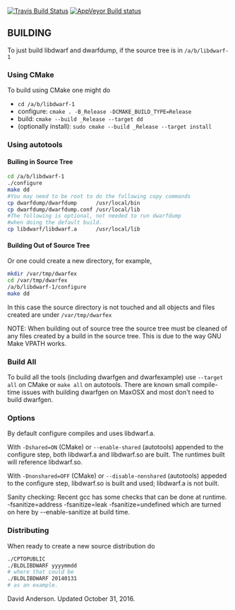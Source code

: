 [![Travis Build Status](https://travis-ci.org/dvirtz/libdwarf.svg?branch=cmake)](https://travis-ci.org/dvirtz/libdwarf)
[![AppVeyor Build status](https://ci.appveyor.com/api/projects/status/oxh8pg7hsuav2jrl?svg=true)](https://ci.appveyor.com/project/dvirtz/libdwarf)

## BUILDING

To just build libdwarf and dwarfdump, if the source tree is in `/a/b/libdwarf-1`

### Using CMake

To build using CMake one might do
* `cd /a/b/libdwarf-1`
* configure: `cmake . -B_Release -DCMAKE_BUILD_TYPE=Release`
* build: `cmake --build _Release --target dd`
* (optionally install): `sudo cmake --build _Release --target install`

### Using autotools

#### Builing in Source Tree

```bash
cd /a/b/libdwarf-1
./configure
make dd
#You may need to be root to do the following copy commands
cp dwarfdump/dwarfdump      /usr/local/bin
cp dwarfdump/dwarfdump.conf /usr/local/lib
#The following is optional, not needed to run dwarfdump
#when doing the default build.
cp libdwarf/libdwarf.a      /usr/local/lib
```

#### Building Out of Source Tree

Or one could  create a new directory, for example,
```bash
mkdir /var/tmp/dwarfex
cd /var/tmp/dwarfex
/a/b/libdwarf-1/configure
make dd
```
In this case the source directory is not touched and
all objects and files created are under `/var/tmp/dwarfex`

NOTE: When building out of source tree the source tree
must be cleaned of any files created by a build
in the source tree. This is due to the way GNU Make
VPATH works.

### Build All

To build all the tools (including dwarfgen and 
dwarfexample) use `--target all` on CMake or `make all` on autotools. 
There are known small compile-time issues with building dwarfgen on 
MaxOSX and most don't need to build dwarfgen.

### Options

By default configure compiles and uses libdwarf.a.

With `-Dshared=ON` (CMake) or `--enable-shared` (autotools)
appended to the configure step, 
both libdwarf.a and libdwarf.so 
are built. The runtimes built will reference libdwarf.so.

With `-Dnonshared=OFF` (CMake) or `--disable-nonshared` (autotools)
appeded to the configure step, 
libdwarf.so is built and used; libdwarf.a is not built.

Sanity checking:
Recent gcc has some checks that can be done at runtime.
  -fsanitize=address
  -fsanitize=leak
  -fsanitize=undefined
which are turned on here by --enable-sanitize at build time.

### Distributing

When ready to create a new source distribution do
```bash
./CPTOPUBLIC
./BLDLIBDWARF yyyymmdd
# where that could be
./BLDLIBDWARF 20140131
# as an example.
```

David Anderson.  Updated October 31, 2016.
